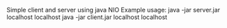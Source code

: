 Simple client and server using java NIO
Example usage:
java -jar server.jar localhost localhost
java -jar client.jar localhost localhost